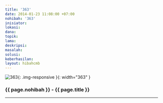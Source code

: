 ```yaml
---
title: '363'
date: 2014-01-23 11:08:00 +07:00
nohibah: '363'
inisiator:
lokasi:
dana:
topik:
lama:
deskripsi:
masalah:
solusi:
keberhasilan:
layout: hibahcmb
---
```


![363](/static/img/hibahcmb/363.png){: .img-responsive }{: width="363" }

### {{ page.nohibah }} - {{ page.title }}

---
